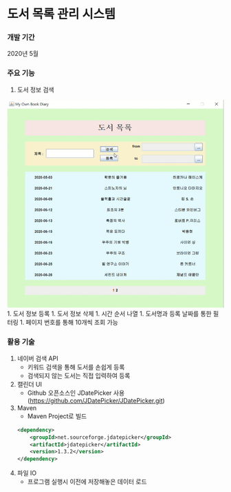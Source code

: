 # 도서 목록 관리 시스템

### 개발 기간 
2020년 5월

### 주요 기능
1. 도서 정보 검색
<img width=600 src="img/1.png"/>
1. 도서 정보 등록
1. 도서 정보 삭제
1. 시간 순서 나열
1. 도서명과 등록 날짜를 통한 필터링
1. 페이지 번호를 통해 10개씩 조회 가능

### 활용 기술
1. 네이버 검색 API
    - 키워드 검색을 통해 도서를 손쉽게 등록
    - 검색되지 않는 도서는 직접 입력하여 등록
1. 캘린더 UI
    - Github 오픈소스인 JDatePicker 사용 (https://github.com/JDatePicker/JDatePicker.git)
1. Maven
    - Maven Project로 빌드
    ```xml
    <dependency>
    	<groupId>net.sourceforge.jdatepicker</groupId>
    	<artifactId>jdatepicker</artifactId>
    	<version>1.3.2</version>
    </dependency>
    ```
1. 파일 IO
    - 프로그램 실행시 이전에 저장해놓은 데이터 로드
    

